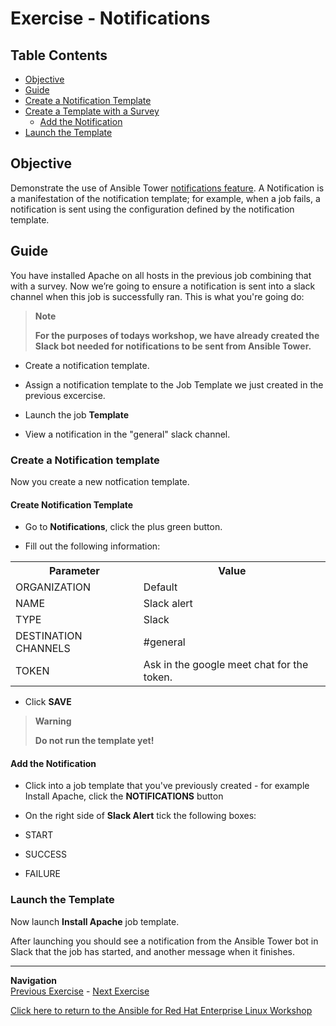 # Exercise - Notifications

## Table Contents

* [Objective](#objective)
* [Guide](#guide)
* [Create a Notification Template](#create-a-notification-template)
* [Create a Template with a Survey](#create-a-template-with-a-survey)
  * [Add the Notification](#add-the-notification)
* [Launch the Template](#launch-the-template)

## Objective

Demonstrate the use of Ansible Tower [notifications feature](https://docs.ansible.com/ansible-tower/latest/html/userguide/notifications.html). A Notification is a manifestation of the notification template; for example, when a job fails, a notification is sent using the configuration defined by the notification template.

## Guide

You have installed Apache on all hosts in the previous job combining that with a survey. Now we’re going to ensure a notification is sent into a slack channel when this job is successfully ran. This is what you're going do:


> **Note**
>
> **For the purposes of todays workshop, we have already created the Slack bot needed for notifications to be sent from Ansible Tower.**



* Create a notification template.

* Assign a notification template to the Job Template we just created in the previous excercise.

* Launch the job **Template**

* View a notification in the "general" slack channel.


### Create a Notification template

Now you create a new notfication template.

#### Create Notification Template

* Go to **Notifications**, click the plus green button.

* Fill out the following information:

<table>
  <tr>
    <th>Parameter</th>
    <th>Value</th>
  </tr>
  <tr>
    <td>ORGANIZATION</td>
    <td>Default</td>
  </tr>
   <tr>
    <td>NAME</td>
    <td>Slack alert</td>
  </tr>
  <tr>
    <td>TYPE</td>
    <td>Slack</td>
  </tr>
  <tr>
    <td>DESTINATION CHANNELS</td>
    <td>#general</td>
  </tr>
  <tr>
    <td>TOKEN</td>
    <td>Ask in the google meet chat for the token.</td>
</table>

* Click **SAVE**

> **Warning**
>
> **Do not run the template yet!**

#### Add the Notification

* Click into a job template that you've previously created - for example Install Apache, click the **NOTIFICATIONS** button

* On the right side of **Slack Alert** tick the following boxes:
* START
* SUCCESS
* FAILURE


### Launch the Template

Now launch **Install Apache** job template.

After launching you should see a notification from the Ansible Tower bot in Slack that the job has started, and another message when it finishes.

---
**Navigation**
<br>
[Previous Exercise](../2.4-surveys) - [Next Exercise](../2.6-schedules)

[Click here to return to the Ansible for Red Hat Enterprise Linux Workshop](../README.md#section-2---ansible-tower-exercises)
